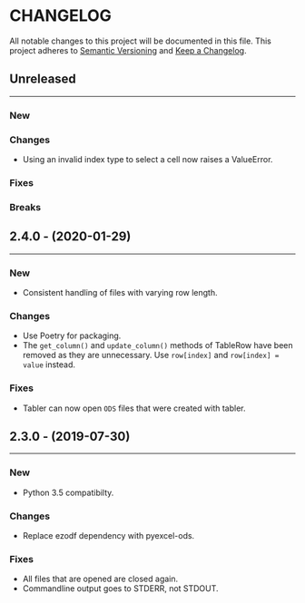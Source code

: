 # CHANGELOG

All notable changes to this project will be documented in this file.
This project adheres to [Semantic Versioning](http://semver.org/) and [Keep a Changelog](http://keepachangelog.com/).



## Unreleased
---

### New

### Changes
* Using an invalid index type to select a cell now raises a ValueError.

### Fixes

### Breaks


## 2.4.0 - (2020-01-29)
---

### New
* Consistent handling of files with varying row length.

### Changes
* Use Poetry for packaging.
* The `get_column()` and `update_column()` methods of TableRow have been removed as they are unnecessary. Use `row[index]` and `row[index] = value` instead.

### Fixes
* Tabler can now open `ODS` files that were created with tabler.


## 2.3.0 - (2019-07-30)
---

### New
* Python 3.5 compatibilty.

### Changes
* Replace ezodf dependency with pyexcel-ods.

### Fixes
* All files that are opened are closed again.
* Commandline output goes to STDERR, not STDOUT.
